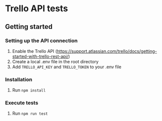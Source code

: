 # Trello API tests
## Getting started
### Setting up the API connection

1. Enable the Trello API (https://support.atlassian.com/trello/docs/getting-started-with-trello-rest-api/)
1. Create a local .env file in the root directory
1. Add `TRELLO_API_KEY` and `TRELLO_TOKEN` to your .env file

### Installation

1. Run `npm install`

### Execute tests

1. Run `npm run test`
